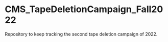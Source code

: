 # CMS_TapeDeletionCampaign_Fall2022
Repository to keep tracking the second tape deletion campaign of 2022.

